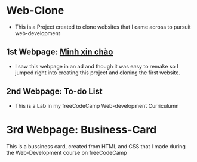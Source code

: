 # Web-Clone
- This is a Project created to clone websites that I came across to pursuit web-development

## 1st Webpage: [Minh xin chào](https://minhxinchao.com/optin-page-da-biet-ve-freelance?gad_source=2&gad_campaignid=22335961377&wbraid=ClkKCAjwss3DBhBFEkkAkIzbRKPBL1iTgP_imWoZNl5Jut8PB9sCGb6nu2sLeNlDi-HUACJI0rNpXqg7iyCUlm5FG_0tQG1fWuP-71Oe4btOcLXs6_-VGgInIQ)
- I saw this webpage in an ad and though it was easy to remake so I jumped right into creating this project and cloning the first website.

## 2nd Webpage: To-do List
- This is a Lab in my freeCodeCamp Web-development Curriculumn 

# 3rd Webpage: Business-Card
This is a bussiness card, created from HTML and CSS that I made during the Web-Development course on  freeCodeCamp
